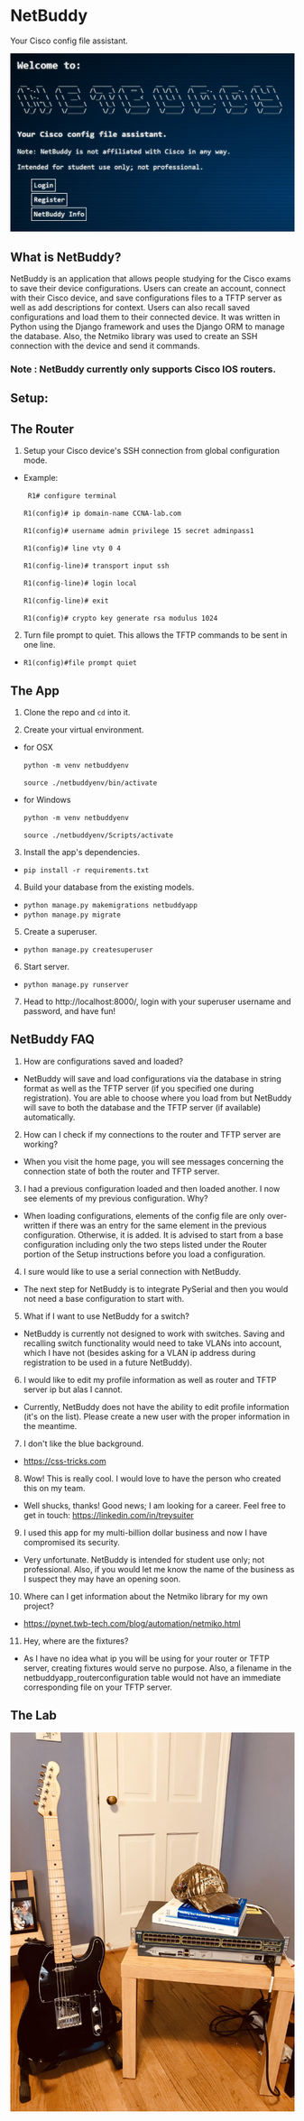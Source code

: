 # NetBuddy
Your Cisco config file assistant.

![net buddy logo](./netbuddyWelcome.jpg)

## What is NetBuddy?

NetBuddy is an application that allows
people studying for the Cisco exams to save their device
configurations. Users can create an account, connect with their Cisco
device, and save configurations files to a TFTP server as well as add
descriptions for context. Users can also recall saved configurations
and load them to their connected device. It was written in Python
using the Django framework and uses the Django ORM to manage
the database. Also, the Netmiko library was used to create an SSH
connection with the device and send it commands.

### Note : NetBuddy currently only supports Cisco IOS routers.

## Setup:

## The Router

1. Setup your Cisco device's SSH connection from global configuration mode.

- Example:

  ` R1# configure terminal`

  `R1(config)# ip domain-name CCNA-lab.com`

  `R1(config)# username admin privilege 15 secret adminpass1`

  `R1(config)# line vty 0 4`

  `R1(config-line)# transport input ssh`

  `R1(config-line)# login local`

  `R1(config-line)# exit`

  `R1(config)# crypto key generate rsa modulus 1024`

2. Turn file prompt to quiet. This allows the TFTP commands to be sent in one line.

- `R1(config)#file prompt quiet`

## The App

1. Clone the repo and `cd` into it.

2. Create your virtual environment.

- for OSX

  `python -m venv netbuddyenv`

  `source ./netbuddyenv/bin/activate`

- for Windows

  `python -m venv netbuddyenv`

  `source ./netbuddyenv/Scripts/activate`

3. Install the app's dependencies.

- `pip install -r requirements.txt`

4. Build your database from the existing models.

  - `python manage.py makemigrations netbuddyapp`
  - `python manage.py migrate`

5. Create a superuser.

  - `python manage.py createsuperuser`

6. Start server.

  - `python manage.py runserver`

7. Head to http://localhost:8000/, login with your superuser username and password, and have fun!

## NetBuddy FAQ

1. How are configurations saved and loaded?

- NetBuddy will save and load configurations via the database in string format as well as the TFTP server (if you specified one during registration). You are able to choose where you load from but NetBuddy will save to both the database and the TFTP server (if available) automatically.

2. How can I check if my connections to the router and TFTP server are working?

- When you visit the home page, you will see messages concerning the connection state of both the router and TFTP server.

3. I had a previous configuration loaded and then loaded another. I now see elements of my previous configuration. Why?

- When loading configurations, elements of the config file are only over-written if there was an entry for the same element in the previous configuration. Otherwise, it is added. It is advised to start from a base configuration including only the two steps listed under the Router portion of the Setup instructions before you load a configuration.

4. I sure would like to use a serial connection with NetBuddy.

- The next step for NetBuddy is to integrate PySerial and then you would not need a base configuration to start with.

5. What if I want to use NetBuddy for a switch?

- NetBuddy is currently not designed to work with switches. Saving and recalling switch functionality would need to take VLANs into account, which I have not (besides asking for a VLAN ip address during registration to be used in a future NetBuddy).

6. I would like to edit my profile information as well as router and TFTP server ip but alas I cannot.

- Currently, NetBuddy does not have the ability to edit profile information (it's on the list). Please create a new user with the proper information in the meantime.

7. I don't like the blue background.

- https://css-tricks.com

8. Wow! This is really cool. I would love to have the person who created this on my team.

- Well shucks, thanks! Good news; I am looking for a career. Feel free to get in touch: https://linkedin.com/in/treysuiter

9. I used this app for my multi-billion dollar business and now I have compromised its security.

- Very unfortunate. NetBuddy is intended for student use only; not professional. Also, if you would let me know the name of the business as I suspect they may have an opening soon.

10. Where can I get information about the Netmiko library for my own project?

- https://pynet.twb-tech.com/blog/automation/netmiko.html

11. Hey, where are the fixtures?

- As I have no idea what ip you will be using for your router or TFTP server, creating fixtures would serve no purpose. Also, a filename in the netbuddyapp_routerconfiguration table would not have an immediate corresponding file on your TFTP server.

## The Lab

![the lab image](./thelab.jpg)

